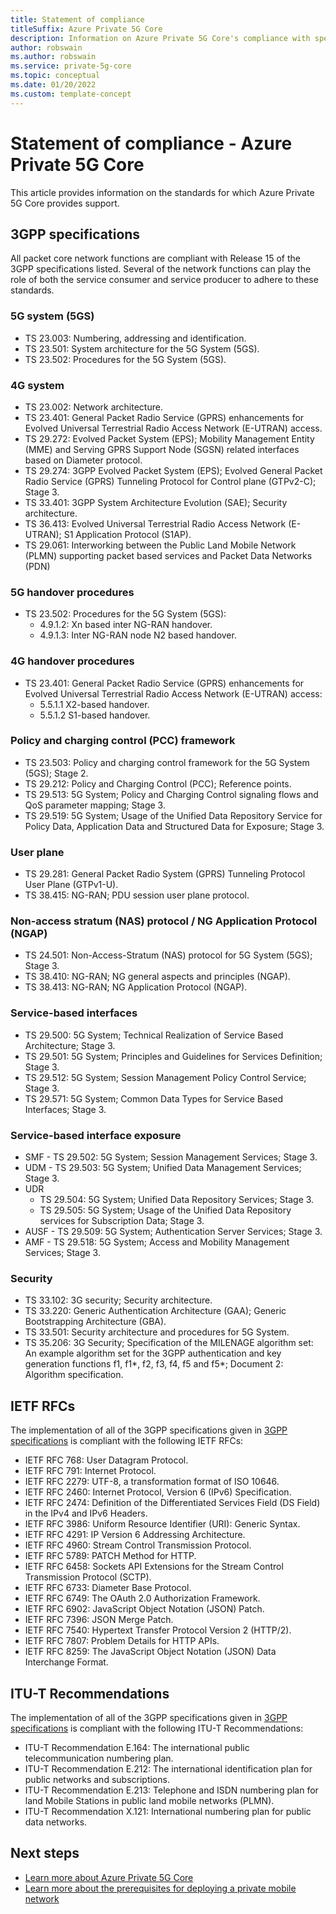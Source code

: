 ```yaml
---
title: Statement of compliance
titleSuffix: Azure Private 5G Core
description: Information on Azure Private 5G Core's compliance with specifications. 
author: robswain
ms.author: robswain
ms.service: private-5g-core
ms.topic: conceptual 
ms.date: 01/20/2022
ms.custom: template-concept
---
```


# Statement of compliance - Azure Private 5G Core

This article provides information on the standards for which Azure Private 5G Core provides support.

## 3GPP specifications

All packet core network functions are compliant with Release 15 of the 3GPP specifications listed. Several of the network functions can play the role of both the service consumer and service producer to adhere to these standards.

### 5G system (5GS)

- TS 23.003: Numbering, addressing and identification.
- TS 23.501: System architecture for the 5G System (5GS).
- TS 23.502: Procedures for the 5G System (5GS).

### 4G system

- TS 23.002: Network architecture.
- TS 23.401: General Packet Radio Service (GPRS) enhancements for Evolved Universal Terrestrial Radio Access Network (E-UTRAN) access.
- TS 29.272: Evolved Packet System (EPS); Mobility Management Entity (MME) and Serving GPRS Support Node (SGSN) related interfaces based on Diameter protocol.
- TS 29.274: 3GPP Evolved Packet System (EPS); Evolved General Packet Radio Service (GPRS) Tunneling Protocol for Control plane (GTPv2-C); Stage 3.
- TS 33.401: 3GPP System Architecture Evolution (SAE); Security architecture.
- TS 36.413: Evolved Universal Terrestrial Radio Access Network (E-UTRAN); S1 Application Protocol (S1AP).
- TS 29.061: Interworking between the Public Land Mobile Network (PLMN) supporting packet based services and Packet Data Networks (PDN)

### 5G handover procedures

- TS 23.502: Procedures for the 5G System (5GS):
  - 4.9.1.2: Xn based inter NG-RAN handover.
  - 4.9.1.3: Inter NG-RAN node N2 based handover.

### 4G handover procedures

- TS 23.401: General Packet Radio Service (GPRS) enhancements for Evolved Universal Terrestrial Radio Access Network (E-UTRAN) access: 
  - 5.5.1.1 X2-based handover.
  - 5.5.1.2 S1-based handover.

### Policy and charging control (PCC) framework

- TS 23.503: Policy and charging control framework for the 5G System (5GS); Stage 2.
- TS 29.212: Policy and Charging Control (PCC); Reference points.
- TS 29.513: 5G System; Policy and Charging Control signaling flows and QoS parameter mapping; Stage 3.
- TS 29.519: 5G System; Usage of the Unified Data Repository Service for Policy Data, Application Data and Structured Data for Exposure; Stage 3.

### User plane

- TS 29.281: General Packet Radio System (GPRS) Tunneling Protocol User Plane (GTPv1-U).
- TS 38.415: NG-RAN; PDU session user plane protocol.

### Non-access stratum (NAS) protocol / NG Application Protocol (NGAP)

- TS 24.501: Non-Access-Stratum (NAS) protocol for 5G System (5GS); Stage 3.
- TS 38.410: NG-RAN; NG general aspects and principles (NGAP).
- TS 38.413: NG-RAN; NG Application Protocol (NGAP).

### Service-based interfaces

- TS 29.500: 5G System; Technical Realization of Service Based Architecture; Stage 3.
- TS 29.501: 5G System; Principles and Guidelines for Services Definition; Stage 3.
- TS 29.512: 5G System; Session Management Policy Control Service; Stage 3.
- TS 29.571: 5G System; Common Data Types for Service Based Interfaces; Stage 3.

### Service-based interface exposure

- SMF - TS 29.502: 5G System; Session Management Services; Stage 3.
- UDM - TS 29.503: 5G System; Unified Data Management Services; Stage 3.
- UDR
  - TS 29.504: 5G System; Unified Data Repository Services; Stage 3.
  - TS 29.505: 5G System; Usage of the Unified Data Repository services for Subscription Data; Stage 3.
- AUSF - TS 29.509: 5G System; Authentication Server Services; Stage 3.
- AMF - TS 29.518: 5G System; Access and Mobility Management Services; Stage 3.

### Security

- TS 33.102: 3G security; Security architecture.
- TS 33.220: Generic Authentication Architecture (GAA); Generic Bootstrapping Architecture (GBA).
- TS 33.501: Security architecture and procedures for 5G System.
- TS 35.206: 3G Security; Specification of the MILENAGE algorithm set: An example algorithm set for the 3GPP authentication and key generation functions f1, f1*, f2, f3, f4, f5 and f5*; Document 2: Algorithm specification.

## IETF RFCs

The implementation of all of the 3GPP specifications given in [3GPP specifications](#3gpp-specifications) is compliant with the following IETF RFCs:

- IETF RFC 768: User Datagram Protocol.
- IETF RFC 791: Internet Protocol.
- IETF RFC 2279: UTF-8, a transformation format of ISO 10646.
- IETF RFC 2460: Internet Protocol, Version 6 (IPv6) Specification.
- IETF RFC 2474: Definition of the Differentiated Services Field (DS Field) in the IPv4 and IPv6 Headers.
- IETF RFC 3986: Uniform Resource Identifier (URI): Generic Syntax.
- IETF RFC 4291: IP Version 6 Addressing Architecture.
- IETF RFC 4960: Stream Control Transmission Protocol.
- IETF RFC 5789: PATCH Method for HTTP.
- IETF RFC 6458: Sockets API Extensions for the Stream Control Transmission Protocol (SCTP).
- IETF RFC 6733: Diameter Base Protocol.
- IETF RFC 6749: The OAuth 2.0 Authorization Framework.
- IETF RFC 6902: JavaScript Object Notation (JSON) Patch.
- IETF RFC 7396: JSON Merge Patch.
- IETF RFC 7540: Hypertext Transfer Protocol Version 2 (HTTP/2).
- IETF RFC 7807: Problem Details for HTTP APIs.
- IETF RFC 8259: The JavaScript Object Notation (JSON) Data Interchange Format.

## ITU-T Recommendations

The implementation of all of the 3GPP specifications given in [3GPP specifications](#3gpp-specifications) is compliant with the following ITU-T Recommendations:

- ITU-T Recommendation E.164: The international public telecommunication numbering plan.
- ITU-T Recommendation E.212: The international identification plan for public networks and subscriptions.
- ITU-T Recommendation E.213: Telephone and ISDN numbering plan for land Mobile Stations in public land mobile networks (PLMN).
- ITU-T Recommendation X.121: International numbering plan for public data networks.

## Next steps

- [Learn more about Azure Private 5G Core](private-5g-core-overview.md)
- [Learn more about the prerequisites for deploying a private mobile network](complete-private-mobile-network-prerequisites.md)
